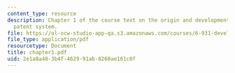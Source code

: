 ```yaml
---
content_type: resource
description: Chapter 1 of the course text on the origin and development of the American
  patent system.
file: https://ol-ocw-studio-app-qa.s3.amazonaws.com/courses/6-931-development-of-inventions-and-creative-ideas-spring-2008/2e1a8a483b4f462991ab8268ae161c0f_chapter1.pdf
file_type: application/pdf
resourcetype: Document
title: chapter1.pdf
uid: 2e1a8a48-3b4f-4629-91ab-8268ae161c0f
---
```

